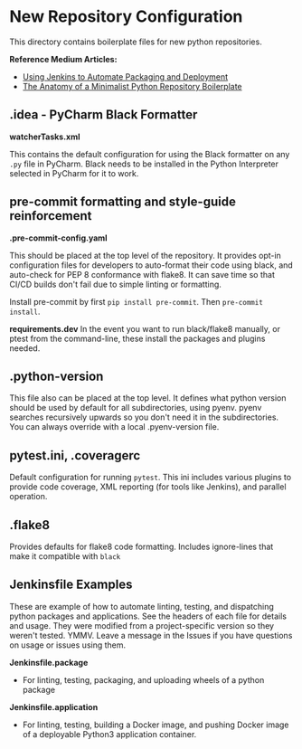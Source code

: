 # New Repository Configuration

This directory contains boilerplate files for new python repositories.

**Reference Medium Articles:**
* [Using Jenkins to Automate Packaging and Deployment](https://medium.com/@tszumowski/using-jenkins-to-automate-packaging-and-deployment-cb8aba34a61a)
* [The Anatomy of a Minimalist Python Repository Boilerplate](https://medium.com/@tszumowski/the-anatomy-of-a-minimalist-python-repository-boilerplate-26cb2a296ba4)

## .idea - PyCharm Black Formatter
**watcherTasks.xml**

This contains the default configuration for using the Black formatter on any `.py` file in PyCharm. Black needs to be installed in the Python Interpreter selected in PyCharm for it to work.

## pre-commit formatting and style-guide reinforcement
**.pre-commit-config.yaml**

This should be placed at the top level of the repository. It provides opt-in configuration files for developers to auto-format their code using black, and auto-check for PEP 8 conformance with flake8. It can save time so that CI/CD builds don't fail due to simple linting or formatting.

Install pre-commit by first `pip install pre-commit`. Then `pre-commit install`. 

**requirements.dev**
In the event you want to run black/flake8 manually, or ptest from the command-line, these install the packages and plugins needed.

## .python-version

This file also can be placed at the top level. It defines what python version should be used by default for all subdirectories, using pyenv. pyenv searches recursively upwards so you don't need it in the subdirectories. You can always override with a local .pyenv-version file.

## pytest.ini, .coveragerc

Default configuration for running `pytest`. This ini includes various plugins to provide code coverage, XML reporting (for tools like Jenkins), and parallel operation.

## .flake8

Provides defaults for flake8 code formatting. Includes ignore-lines that make it compatible with `black`

## Jenkinsfile Examples

These are example of how to automate linting, testing, and dispatching python packages and applications. See the headers of each file for details and usage.
They were modified from a project-specific version so they weren't tested. YMMV. Leave a message in the Issues if you have questions on usage or issues
using them.

**Jenkinsfile.package**
* For linting, testing, packaging, and uploading wheels of a python package

**Jenkinsfile.application**
* For linting, testing, building a Docker image, and pushing Docker image of a deployable Python3 application container. 

